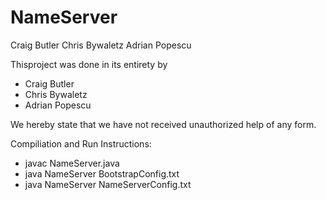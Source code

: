 # NameServer

Craig Butler
Chris Bywaletz
Adrian Popescu

Thisproject was done in its entirety by 

- Craig Butler
- Chris Bywaletz
- Adrian Popescu

We hereby state that we have not received unauthorized help of any form.

Compiliation and Run Instructions:
- javac NameServer.java
- java NameServer BootstrapConfig.txt
- java NameServer NameServerConfig.txt
